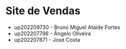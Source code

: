 
# Site de Vendas

* up202209730 - Bruno Miguel Ataide Fortes
* up202207798 - Ângelo Oliveira
* up202207871 - José Costa  